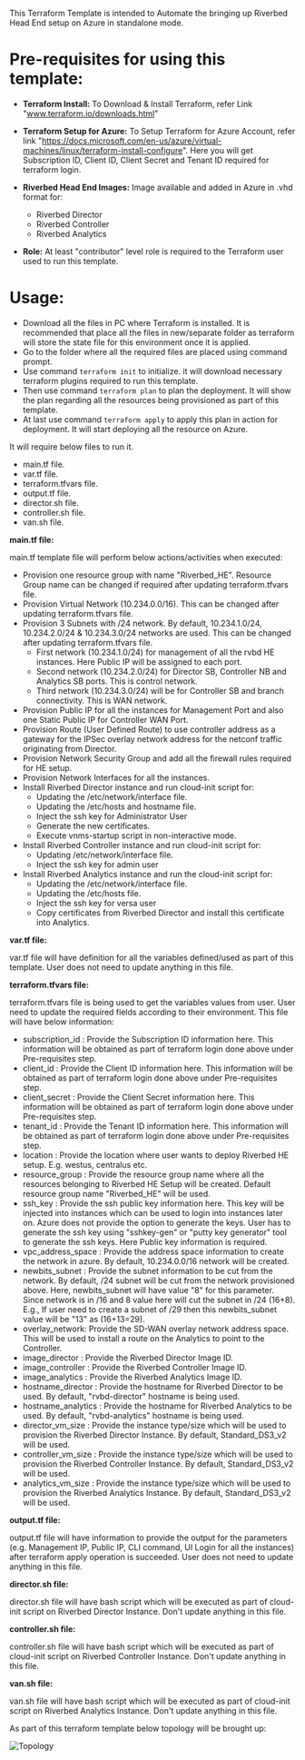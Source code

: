 This Terraform Template is intended to Automate the bringing up Riverbed Head End setup on Azure in standalone mode.

# Pre-requisites for using this template:

- **Terraform Install:** To Download & Install Terraform, refer Link "www.terraform.io/downloads.html"
- **Terraform Setup for Azure:** To Setup Terraform for Azure Account, refer link "https://docs.microsoft.com/en-us/azure/virtual-machines/linux/terraform-install-configure".
  Here you will get Subscription ID, Client ID, Client Secret and Tenant ID required for terraform login.
- **Riverbed Head End Images:** Image available and added in Azure in .vhd format for:
  - Riverbed Director
  - Riverbed Controller
  - Riverbed Analytics
  
- **Role:** At least &quot;contributor&quot; level role is required to the Terraform user used to run this template.

# Usage:

- Download all the files in PC where Terraform is installed. It is recommended that place all the files in new/separate folder as terraform will store the state file for this environment once it is applied.
- Go to the folder where all the required files are placed using command prompt.
- Use command `terraform init` to initialize. it will download necessary terraform plugins required to run this template.
- Then use command `terraform plan` to plan the deployment. It will show the plan regarding all the resources being provisioned as part of this template.
- At last use command `terraform apply` to apply this plan in action for deployment. It will start deploying all the resource on Azure.


It will require below files to run it.

- main.tf file.
- var.tf file.
- terraform.tfvars file.
- output.tf file.
- director.sh file.
- controller.sh file.
- van.sh file.

**main.tf file:**

main.tf template file will perform below actions/activities when executed:

- Provision one resource group with name "Riverbed_HE". Resource Group name can be changed if required after updating terraform.tfvars file.
- Provision Virtual Network (10.234.0.0/16). This can be changed after updating terraform.tfvars file.
- Provision 3 Subnets with /24 network. By default, 10.234.1.0/24, 10.234.2.0/24 & 10.234.3.0/24 networks are used. This can be changed after updating terraform.tfvars file.
  - First network (10.234.1.0/24) for management of all the rvbd HE instances. Here Public IP will be assigned to each port.
  - Second network (10.234.2.0/24) for Director SB, Controller NB and Analytics SB ports. This is control network.
  - Third network (10.234.3.0/24) will be for Controller SB and branch connectivity. This is WAN network.
- Provision Public IP for all the instances for Management Port and also one Static Public IP for Controller WAN Port.
- Provision Route (User Defined Route) to use controller address as a gateway for the IPSec overlay network address for the netconf traffic originating from Director.
- Provision Network Security Group and add all the firewall rules required for HE setup.
- Provision Network Interfaces for all the instances.
- Install Riverbed Director instance and run cloud-init script for:
  - Updating the /etc/network/interface file.
  - Updating the /etc/hosts and hostname file.
  - Inject the ssh key for Administrator User
  - Generate the new certificates.
  - Execute vnms-startup script in non-interactive mode.
- Install Riverbed Controller instance and run cloud-init script for:
  - Updating /etc/network/interface file.
  - Inject the ssh key for admin user
- Install Riverbed Analytics instance and run the cloud-init script for:
  - Updating the /etc/network/interface file.
  - Updating the /etc/hosts file.
  - Inject the ssh key for versa user
  - Copy certificates from Riverbed Director and install this certificate into Analytics.

**var.tf file:**

var.tf file will have definition for all the variables defined/used as part of this template. User does not need to update anything in this file.

**terraform.tfvars file:**

terraform.tfvars file is being used to get the variables values from user. User need to update the required fields according to their environment. This file will have below information:

- subscription_id : Provide the Subscription ID information here. This information will be obtained as part of terraform login done above under Pre-requisites step.
- client_id : Provide the Client ID information here. This information will be obtained as part of terraform login done above under Pre-requisites step.
- client_secret : Provide the Client Secret information here. This information will be obtained as part of terraform login done above under Pre-requisites step.
- tenant_id : Provide the Tenant ID information here. This information will be obtained as part of terraform login done above under Pre-requisites step.
- location : Provide the location where user wants to deploy Riverbed HE setup. E.g. westus, centralus etc.
- resource_group : Provide the resource group name where all the resources belonging to Riverbed HE Setup will be created. Default resource group name "Riverbed_HE" will be used.
- ssh_key : Provide the ssh public key information here. This key will be injected into instances which can be used to login into instances later on. Azure does not provide the option to generate the keys. User has to generate the ssh key using "sshkey-gen" or "putty key generator" tool to generate the ssh keys. Here Public key information is required.
- vpc_address_space : Provide the address space information to create the network in azure. By default, 10.234.0.0/16 network will be created.
- newbits_subnet : Provide the subnet information to be cut from the network. By default, /24 subnet will be cut from the network provisioned above. Here, newbits_subnet will have value "8" for this parameter. Since network is in /16 and 8 value here will cut the subnet in /24 (16+8). E.g., If user need to create a subnet of /29 then this newbits_subnet value will be "13" as (16+13=29).
- overlay_network: Provide the SD-WAN overlay network address space. This will be used to install a route on the Analytics to point to the Controller.
- image_director : Provide the Riverbed Director Image ID.
- image_controller : Provide the Riverbed Controller Image ID.
- image_analytics : Provide the Riverbed Analytics Image ID.
- hostname_director : Provide the hostname for Riverbed Director to be used. By default, "rvbd-director" hostname is being used.
- hostname_analytics : Provide the hostname for Riverbed Analytics to be used. By default, "rvbd-analytics" hostname is being used.
- director_vm_size : Provide the instance type/size which will be used to provision the Riverbed Director Instance. By default, Standard_DS3_v2 will be used.
- controller_vm_size : Provide the instance type/size which will be used to provision the Riverbed Controller Instance. By default, Standard_DS3_v2 will be used.
- analytics_vm_size : Provide the instance type/size which will be used to provision the Riverbed Analytics Instance. By default, Standard_DS3_v2 will be used.

**output.tf file:**

output.tf file will have information to provide the output for the parameters (e.g. Management IP, Public IP, CLI command, UI Login for all the instances) after terraform apply operation is succeeded. User does not need to update anything in this file.

**director.sh file:**

director.sh file will have bash script which will be executed as part of cloud-init script on Riverbed Director Instance. Don't update anything in this file.

**controller.sh file:**

controller.sh file will have bash script which will be executed as part of cloud-init script on Riverbed Controller Instance. Don't update anything in this file.

**van.sh file:**

van.sh file will have bash script which will be executed as part of cloud-init script on Riverbed Analytics Instance. Don't update anything in this file.

As part of this terraform template below topology will be brought up:

 ![Topology](https://raw.githubusercontent.com/gleyfer/Riverbed-Community-Toolkit/master/SteelConnect/Azure-EX-Templates/he_standalone/Topology_Riverbed_HE_Standalone_Azure.jpg)
